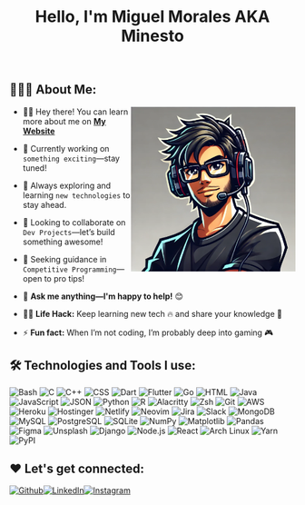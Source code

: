 <h1 align="center">Hello, I'm Miguel Morales AKA Minesto</h1>

 <br/>

## 👨🏻‍💻 About Me:

<img  src="./avatar.png" height="290px" align="right" />

- 🙋‍♂️ Hey there! You can learn more about me on **[My Website]()**  

- 🔭 Currently working on `something exciting`—stay tuned!  

- 🌱 Always exploring and learning `new technologies` to stay ahead.  

- 👯 Looking to collaborate on `Dev Projects`—let’s build something awesome!  

- 🤔 Seeking guidance in `Competitive Programming`—open to pro tips!  

- 💬 **Ask me anything—I'm happy to help!** 😊  

- 👨‍💻 **Life Hack:** Keep learning new tech 🔥 and share your knowledge 🎉  

- ⚡ **Fun fact:** When I’m not coding, I’m probably deep into gaming 🎮  

## 🛠️ Technologies and Tools I use:

<p>
<img alt="Bash" src="https://img.shields.io/badge/Bash-4EAA25?logo=gnubash&logoColor=fff" height="25px"/>
<img alt="C" src="https://img.shields.io/badge/C-00599C?logo=c&logoColor=white" height="25px"/>
<img alt="C++" src="https://img.shields.io/badge/C++-%2300599C.svg?logo=c%2B%2B&logoColor=white" height="25px"/>
<img alt="CSS" src="https://img.shields.io/badge/CSS-1572B6?logo=css3&logoColor=fff" height="25px"/>
<img alt="Dart" src="https://img.shields.io/badge/Dart-%230175C2.svg?logo=dart&logoColor=white" height="25px"/>
<img alt="Flutter" src="https://img.shields.io/badge/Flutter-02569B?logo=flutter&logoColor=fff" height="25px"/>
<img alt="Go" src="https://img.shields.io/badge/Go-%2300ADD8.svg?&logo=go&logoColor=white" height="25px"/>
<img alt="HTML" src="https://img.shields.io/badge/HTML-%23E34F26.svg?logo=html5&logoColor=white" height="25px"/>
<img alt="Java" src="https://img.shields.io/badge/Java-%23ED8B00.svg?logo=openjdk&logoColor=white" height="25px"/>
<img alt="JavaScript" src="https://img.shields.io/badge/JavaScript-F7DF1E?logo=javascript&logoColor=000" height="25px"/>
<img alt="JSON" src="https://img.shields.io/badge/JSON-000?logo=json&logoColor=fff" height="25px"/>
<img alt="Python" src="https://img.shields.io/badge/Python-3776AB?logo=python&logoColor=fff" height="25px"/>
<img alt="R" src="https://img.shields.io/badge/R-%23276DC3.svg?logo=r&logoColor=white" height="25px"/>
<img alt="Alacritty" src="https://img.shields.io/badge/Alacritty-F46D01?logo=alacritty&logoColor=fff" height="25px"/>
<img alt="Zsh" src="https://img.shields.io/badge/Zsh-F15A24?logo=zsh&logoColor=fff" height="25px"/>
<img alt="Git" src="https://img.shields.io/badge/Git-F05032?logo=git&logoColor=fff" height="25px"/>
<img alt="AWS" src="https://img.shields.io/badge/AWS-%23FF9900.svg?logo=amazon-web-services&logoColor=white" height="25px"/>
<img alt="Heroku" src="https://img.shields.io/badge/Heroku-430098?logo=heroku&logoColor=fffe" height="25px"/>
<img alt="Hostinger" src="https://img.shields.io/badge/Hostinger-673DE6?logo=hostinger&logoColor=fff" height="25px"/>
<img alt="Netlify" src="https://img.shields.io/badge/Netlify-%23000000.svg?logo=netlify&logoColor=%2300C7B7" height="25px"/>
<img alt="Neovim" src="https://img.shields.io/badge/Neovim-57A143?logo=neovim&logoColor=fff" height="25px"/>
<img alt="Jira" src="https://img.shields.io/badge/Jira-0052CC?logo=jira&logoColor=fff" height="25px"/>
<img alt="Slack" src="https://img.shields.io/badge/Slack-4A154B?logo=slack&logoColor=fff" height="25px"/>
<img alt="MongoDB" src="https://img.shields.io/badge/MongoDB-%234ea94b.svg?logo=mongodb&logoColor=white" height="25px"/>
<img alt="MySQL" src="https://img.shields.io/badge/MySQL-4479A1?logo=mysql&logoColor=fff" height="25px"/>
<img alt="PostgreSQL" src="https://img.shields.io/badge/Postgres-%23316192.svg?logo=postgresql&logoColor=white" height="25px"/>
<img alt="SQLite" src="https://img.shields.io/badge/SQLite-%2307405e.svg?logo=sqlite&logoColor=white" height="25px"/>
<img alt="NumPy" src="https://img.shields.io/badge/NumPy-4DABCF?logo=numpy&logoColor=fff" height="25px"/>
<img alt="Matplotlib" src="https://custom-icon-badges.demolab.com/badge/Matplotlib-71D291?logo=matplotlib&logoColor=fff" height="25px"/>
<img alt="Pandas" src="https://img.shields.io/badge/Pandas-150458?logo=pandas&logoColor=fff" height="25px"/>
<img alt="Figma" src="https://img.shields.io/badge/Figma-F24E1E?logo=figma&logoColor=white" height="25px"/>
<img alt="Unsplash" src="https://img.shields.io/badge/Unsplash-000000?logo=Unsplash&logoColor=white" height="25px"/>
<img alt="Django" src="https://img.shields.io/badge/Django-%23092E20.svg?logo=django&logoColor=white" height="25px"/>
<img alt="Node.js" src="https://img.shields.io/badge/Node.js-6DA55F?logo=node.js&logoColor=white" height="25px"/>
<img alt="React" src="https://img.shields.io/badge/React-%2320232a.svg?logo=react&logoColor=%2361DAFB" height="25px"/>
<img alt="Arch Linux" src="https://img.shields.io/badge/Arch%20Linux-1793D1?logo=arch-linux&logoColor=fff" height="25px"/>
<img alt="Yarn" src="https://img.shields.io/badge/Yarn-2C8EBB?logo=yarn&logoColor=fff" height="25px"/>
<img alt="PyPI" src="https://img.shields.io/badge/PyPI-3775A9?logo=pypi&logoColor=fff" height="25px"/>

</p>

## ❤️ Let's get connected:

<p><a href="https:///" target="_blank"><img alt="Github" src="https://img.shields.io/badge/minesto.pro-9146FF.svg?&style=for-the-badge&logo=appveyor&logoColor=white" height="30px" /></a><a href="https://www.linkedin.com/in/miguele-moralesm/" target="_blank"><img alt="LinkedIn" src="https://img.shields.io/badge/linkedin-%230077B5.svg?&style=for-the-badge&logo=linkedin&logoColor=white"  height="30px"/></a><a href="https://www.instagram.com/miguel23m98/" target="_blank"><img alt="Instagram" src="https://img.shields.io/badge/Instagram-E4405F?style=for-the-badge&logo=instagram&logoColor=white"  height="30px"/></a>
</p>

